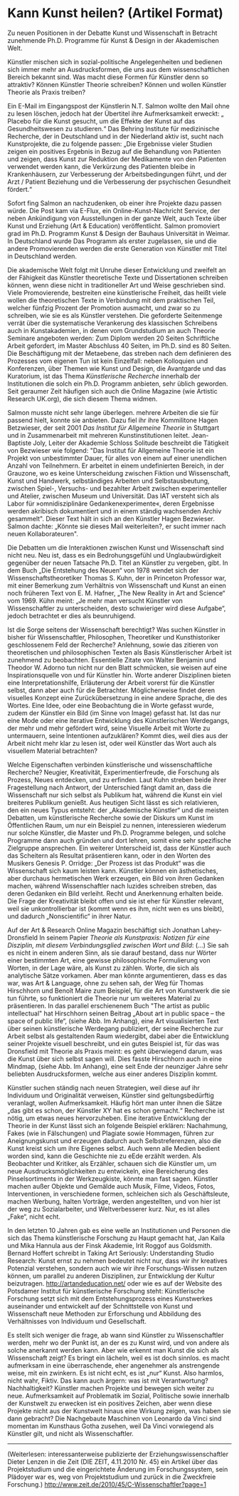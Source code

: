 # Kann Kunst heilen? (Artikel Format)

Zu neuen Positionen in der Debatte Kunst und Wissenschaft in Betracht zunehmende Ph.D. Programme für Kunst & Design in der Akademischen Welt.

Künstler mischen sich in sozial-politische Angelegenheiten und bedienen sich immer mehr an Ausdrucksformen, die uns aus dem wissenschaftlichen Bereich bekannt sind. Was macht diese Formen für Künstler denn so attraktiv? Können Künstler Theorie schreiben? Können und wollen Künstler Theorie als Praxis treiben? 

Ein E-Mail im Eingangspost der Künstlerin N.T. Salmon wollte den Mail ohne zu lesen löschen, jedoch hat der Übertitel ihre Aufmerksamkeit erweckt: „ Placebo für die Kunst gesucht, um die Effekte der Kunst auf das Gesundheitswesen zu studieren.“ Das Behring Institute für medizinische Recherche, der in Deutschland und in der Niederland aktiv ist, sucht nach Kunstprojekte, die zu folgende passen: „Die Ergebnisse vieler Studien zeigen ein positives Ergebnis in Bezug auf die Behandlung von Patienten und zeigen, dass Kunst zur Reduktion der Medikamente von den Patienten verwendet werden kann, die Verkürzung des Patienten bleibe in Krankenhäusern, zur Verbesserung der Arbeitsbedingungen führt, und der Arzt / Patient Beziehung und die Verbesserung der psychischen Gesundheit fördert.“

Sofort fing Salmon an nachzudenken, ob einer ihre Projekte dazu passen würde. Die Post kam via E-Flux, ein Online-Kunst-Nachricht Service, der neben Ankündigung von Ausstellungen in der ganze Welt, auch Texte über Kunst und Erziehung (Art & Education) veröffentlicht. Salmon promoviert grad im Ph.D. Programm Kunst & Design der Bauhaus Universität in Weimar. In Deutschland wurde Das Programm als erster zugelassen, sie und die andere Promovierenden werden die erste Generation von Künstler mit Titel in Deutschland werden.

Die akademische Welt folgt mit Unruhe dieser Entwicklung und zweifelt an der Fähigkeit das Künstler theoretische Texte und Dissertationen schreiben können, wenn diese nicht in traditioneller Art und Weise geschrieben sind. Viele Promovierende, bestreiten eine künstlerische Freiheit, das heißt viele wollen die theoretischen Texte in Verbindung mit dem praktischen Teil, welcher fünfzig Prozent der Promotion ausmacht, und zwar so zu schreiben, wie sie es als Künstler verstehen. Die geforderte Seitenmenge verrät über die systematische Verankerung des klassischen Schreibens auch in Kunstakademien, in denen vom Grundstudium an auch Theorie Seminare angeboten werden: Zum Diplom werden 20 Seiten Schriftliche Arbeit gefordert, im Master Abschluss 40 Seiten, im Ph.D. sind es 80 Seiten. Die Beschäftigung mit der Metaebene, das streben nach dem definieren des Prozesses vom eigenen Tun ist kein Einzelfall: neben Kolloquien und Konferenzen, über Themen wie Kunst und Design, die Avantgarde und das Kuratorium, ist das Thema *Künstlerische Recherche* innerhalb der Institutionen die solch ein Ph.D. Programm anbieten, sehr üblich geworden. Seit geraumer Zeit häufigen sich auch die Online Magazine (wie Artistic Research UK.org), die sich diesem Thema widmen. 

Salmon musste nicht sehr lange überlegen. mehrere Arbeiten die sie für passend hielt, konnte sie anbieten. Dazu fiel ihr ihre Kommilitone Hagen Betzwieser, der seit 2001 *Das Institut für Allgemeine Theorie* in Stuttgart und in Zusammenarbeit mit mehreren Kunstinstitutionen leitet. Jean-Baptiste Joly, Leiter der Akademie Schloss Solitude beschreibt die Tätigkeit von Bezwieser wie folgend: "Das Institut für Allgemeine Theorie ist ein Projekt von unbestimmter Dauer, für alles von einem auf einer unendlichen Anzahl von Teilnehmern. Er arbeitet in einem undefinierten Bereich, in der Grauzone, wo es keine Unterscheidung zwischen Fiktion und Wissenschaft, Kunst und Handwerk, selbständiges Arbeiten und Selbstausbeutung, zwischen Spiel-, Versuchs- und bezahlter Arbeit zwischen experimenteller und Atelier, zwischen Museum und Universität. Das IAT versteht sich als Labor für »omnidisziplinäre Gedankenexperimente«, deren Ergebnisse werden akribisch dokumentiert und in einem ständig wachsenden Archiv gesammelt". Dieser Text hält in sich an den Künstler Hagen Bezwieser. Salmon dachte: „Könnte sie dieses Mail weiterleiten?, er sucht immer nach neuen Kollaborateuren".

Die Debatten um die Interaktionen zwischen Kunst und Wissenschaft sind nicht neu. Neu ist, dass es ein Bedrohungsgefühl und Unglaubwürdigkeit gegenüber der neuen Tatsache Ph.D. Titel an Künstler zu vergeben, gibt. In dem Buch  „Die Entstehung des Neuen“ von 1978 wendet sich der Wissenschaftstheoretiker Thomas S. Kuhn, der in Princeton Professor war, mit einer Bemerkung zum Verhältnis von Wissenschaft und Kunst an einen noch früheren Text von E. M. Hafner, „The New Reality in Art and Science“ vom 1969. Kühn meint: „Je mehr man versucht Künstler von Wissenschaftler zu unterscheiden, desto schwieriger wird diese Aufgabe“, jedoch betrachtet er dies als beunruhigend.

Ist die Sorge seitens der Wissenschaft berechtigt? Was suchen Künstler in bisher für Wissenschaftler, Philosophen, Theoretiker und Kunsthistoriker geschlossenem Feld der Recherche? Anlehnung, sowie das zitieren von theoretischen und philosophischen Texten als Basis Künstlerischer Arbeit ist zunehmend zu beobachten. Essentielle Zitate von Walter Benjamin und Theodor W. Adorno tun nicht nur den Blatt schmücken, sie weisen auf eine Inspirationsquelle von und für Künstler hin. Worte anderer Disziplinen bieten eine Interpretationshilfe, Erläuterung der Arbeit vorerst für die Künstler selbst, dann aber auch für die Betrachter. Möglicherweise findet deren visuelles Konzept eine Zurückübersetzung in eine andere Sprache, die des Wortes. Eine Idee, oder eine Beobachtung die in Worte gefasst wurde, zudem der Künstler ein Bild (im Sinne von Image) gefasst hat. Ist das nur eine Mode oder eine iterative Entwicklung des Künstlerischen Werdegangs, der mehr und mehr gefördert wird, seine Visuelle Arbeit mit Worte zu untermauern, seine Intentionen aufzuklären? Kommt dies, weil dies aus der Arbeit nicht mehr klar zu lesen ist, oder weil Künstler das Wort auch als visuellem Material betrachten?

Welche Eigenschaften verbinden künstlerische und wissenschaftliche Recherche? Neugier, Kreativität, Experimentierfreude, die Forschung als Prozess, Neues entdecken, und zu erfinden. Laut Kuhn streben beide ihrer Fragestellung nach Antwort, der Unterschied fängt damit an, dass die Wissenschaft nur sich selbst als Publikum hat, während die Kunst ein viel breiteres Publikum genießt. Aus heutigen Sicht lässt es sich relativieren, den ein neues Typus entsteht: der „Akademische Künstler“ und die meisten Debatten, um künstlerische Recherche sowie der Diskurs um Kunst im Öffentlichen Raum, um nur ein Beispiel zu nennen, interessieren wiederum nur solche Künstler, die Master und Ph.D. Programme belegen, und solche Programme dann auch gründen und dort lehren, somit eine sehr spezifische Zielgruppe ansprechen. Ein weiterer Unterscheid ist, dass der Künstler auch das Scheitern als Resultat präsentieren kann, oder in den Worten des Musikers Genesis P. Orridge: „Der Prozess ist das Produkt“ was die Wissenschaft sich kaum leisten kann. Künstler können ein ästhetisches, aber durchaus hermetischen Werk erzeugen, ein Bild von ihren Gedanken machen, während Wissenschaftler nach luzides schreiben streben, das deren Gedanken ein Bild verleiht. Recht und Anerkennung erhalten beide. Die Frage der Kreativität bleibt offen und sie ist eher für Künstler relevant, weil sie unkontrollierbar ist (kommt wenn es ihm, nicht wen es uns bleibt), und dadurch „Nonscientific“ in ihrer Natur.

Auf der Art & Research Online Magazin beschäftigt sich Jonathan Lahey-Dronsfield In seinem Papier *Theorie als Kunstpraxis: Notizen für eine Disziplin, mit diesem Verbindungsglied zwischen Wort und Bild*: (...) Sie sah es nicht in einem anderen Sinn, als sie darauf bestand, dass nur Wörter einer bestimmten Art, eine gewisse philosophische Formulierung von Worten, in der Lage wäre, als Kunst zu zählen. Worte, die sich als analytische Sätze vorkamen. Aber man könnte argumentieren, dass es das war, was Art & Language, ohne zu sehen sah, der Weg für Thomas Hirschhorn und Benoît Maire zum Beispiel, für die Art von Kunstwerk die sie tun führte, so funktioniert die Theorie nur um weiteres Material zu präsentieren. In das parallel erschienenem Buch "The artist as public intellectual" hat Hirschhorn seinen Beitrag „About art in public space – the space of public life“, (siehe Abb. Im Anhang), eine Art visualisierten Text über seinen künstlerische Werdegang publiziert, der seine Recherche zur Arbeit selbst als gestaltenden Raum wiedergibt, dabei aber die Entwicklung seiner Projekte visuell beschreibt, und ein gutes Beispiel ist, für das was Dronsfield mit Theorie als Praxis meint: es geht überwiegend darum, was die Kunst über sich selbst sagen will. Dies fasste Hirschhorn auch in eine Mindmap, (siehe Abb. Im Anhang), eine seit Ende der neunziger Jahre sehr beliebten Ausdrucksformen, welche aus einer anderes Disziplin kommt.


Künstler suchen ständig nach neuen Strategien, weil diese auf ihr Individuum und Originalität verweisen, Künstler sind geltungsbedürftig veranlagt, wollen Aufmerksamkeit. Häufig hört man unter ihnen die Sätze „das gibt es schon, der Künstler XY hat es schon gemacht.“ Recherche ist nötig, um etwas neues hervorzuheben. Eine iterative Entwicklung der Theorie in der Kunst lässt sich an folgende Beispiel erklären: Nachahmung, Fakes (wie in Fälschungen) und Plagiate sowie Hommagen, führen zur Aneignungskunst und erzeugen dadurch auch Selbstreferenzen, also die Kunst kreist sich um ihre Eigenes selbst. Auch wenn alle Medien bedient worden sind, kann die Geschichte nie zu eEde erzählt werden. Als Beobachter und Kritiker, als Erzähler, schauen sich die Künstler um, um neue Ausdrucksmöglichkeiten zu entwickeln, eine Bereicherung des Pinselsortiments in der Werkzeugkiste, könnte man fast sagen. Künstler machen außer Objekte und Gemälde auch Musik, Filme, Videos, Fotos, Interventionen, in verschiedene formen, schleichen sich als Geschäftsleute, machen Werbung,  halten Vorträge, werden angestellten, und von hier ist der weg zu Sozialarbeiter, und Weltverbesserer kurz. Nur, es ist alles „Fake“, nicht echt.

In den letzten 10 Jahren gab es eine welle an Institutionen und Personen die sich das Thema künstlerische Forschung zu Haupt gemacht hat, Jan Kaila und Mika Hannula aus der Finsk Akademie, Irit Roggof aus Goldsmith. Bernard Hoffert schreibt in Taking Art Seriously: Understanding Studio Research: Kunst ernst zu nehmen bedeutet nicht nur, dass wir ihr kreatives Potenzial verstehen, sondern auch wie wir ihre Forschungs-Wissen nutzen können, um parallel zu anderen Disziplinen, zur Entwicklung der Kultur beizutragen. http://artandeducation.net/ oder wie es auf der Website des Potsdamer Institut für künstlerische Forschung steht: Künstlerische Forschung setzt sich mit dem Entstehungsprozess eines Kunstwerkes auseinander und entwickelt auf der Schnittstelle von Kunst und Wissenschaft neue Methoden zur Erforschung und Abbildung des Verhältnisses von Individuum und Gesellschaft.

Es stellt sich weniger die frage, ab wann sind Künstler zu Wissenschaftler werden, mehr wo der Punkt ist, an der es zu Kunst wird, und von andere als solche anerkannt werden kann. Aber wie erkennt man Kunst die sich als Wissenschaft zeigt? Es bringt ein lächeln, weil es ist doch sinnlos. es macht aufmerksam in eine überraschende, eher angenehmer als anstrengende weise, mit ein zwinkern. Es ist nicht echt, es ist „nur“ Kunst. Also harmlos, nicht wahr, Fiktiv. Das kann auch ärgern: was ist mit Verantwortung? Nachhaltigkeit? Künstler machen Projekte und bewegen sich weiter zu neue. Aufmerksamkeit auf Problematik im Sozial, Politische sowie innerhalb der Kunstwelt zu erwecken ist ein positives Zeichen, aber wenn diese Projekte nicht aus der Kunstwelt hinaus eine Wirkung zeigen, was haben sie dann gebracht? Die Nachgebaute Maschinen von Leonardo da Vinci sind momentan im Kunsthaus Gotha zusehen, weil Da Vinci vorwiegend als Künstler gilt, und nicht als Wissenschaftler.

---

(Weiterlesen: interessanterweise publizierte der Erziehungswissenschaftler Dieter Lenzen in die Zeit (DIE ZEIT, 4.11.2010 Nr. 45) ein Artikel über das Projektstudium und die eingerichtete Änderung im Forschungssystem, sein Plädoyer war es, weg von Projektstudium und zurück in die Zweckfreie Forschung.) <http://www.zeit.de/2010/45/C-Wissenschaftler?page=1>
